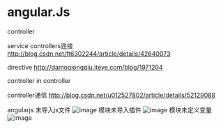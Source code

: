 # angular.Js

controller

service controllers连接 
http://blog.csdn.net/ft6302244/article/details/42640073

directive
http://damoqiongqiu.iteye.com/blog/1971204

controller in controller

controller通信
http://blog.csdn.net/u012527802/article/details/52129088

angularjs
未导入js文件
![image]()
模块未导入插件
![image]()
模块未定义变量
![image]()
